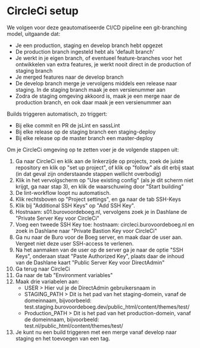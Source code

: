 # CircleCi setup

We volgen voor deze geautomatiseerde CI/CD pipeline een git-branching model, uitgaande dat:
- Je een production, staging en develop branch hebt opgezet
- De production branch ingesteld hebt als 'default branch'
- Je werkt in je eigen branch, of eventueel feature-branches voor het ontwikkelen van extra features, je werkt nooit direct in de production of staging branch
- Je merged features naar de develop branch
- De develop branch merge je vervolgens middels een release naar staging. In de staging branch maak je een versienummer aan
- Zodra de staging omgeving akkoord is, maak je een merge naar de production branch, en ook daar maak je een versienummer aan

Builds triggeren automatisch, zo triggert:
- Bij elke commit en PR de jsLint en sassLint
- Bij elke release op de staging branch een staging-deploy
- Bij elke release op de master branch een master-deploy

Om je CircleCi omgeving op te zetten voer je de volgende stappen uit:
1. Ga naar CircleCi en klik aan de linkerzijde op projects, zoek de juiste repository en klik op "set up project", of klik op "follow" als dit erbij staat (in dat geval zijn onderstaande stappen wellicht overbodig)
2. Klik in het vervolgscherm op "Use existing config" (als je dit scherm niet krijgt, ga naar stap 3), en klik de waarschuwing door "Start building"
3. De lint-workflow loopt nu automatisch.
4. Klik rechtsboven op "Project settings", en ga naar de tab SSH-Keys
5. Klik bij "Additional SSH Keys"  op "Add SSH Key". 
6. Hostnaam: s01.burovoordeboeg.nl, vervolgens zoek je in Dashlane de "Private Server Key voor CircleCi"
7. Voeg een tweede SSH Key toe: hostnaam: circleci.burovoordeboeg.nl en zoek in Dashlane naar "Private Bastion Key voor CircleCi"
8. Ga nu naar de Buro voor de Boeg server, en maak daar de user aan. Vergeet niet deze user SSH-access te verlenen.
9. Na het aanmaken van de user op de server ga je naar de optie "SSH Keys", onderaan staat "Paste Authorized Key", plaats daar de inhoud van de Dashlane kaart "Public Server Key voor DirectAdmin"
11. Ga terug naar CircleCi
11. Ga naar de tab "Environment variables"
12. Maak drie variabelen aan:
    - USER > Hier vul je de DirectAdmin gebruikersnaam in
    - STAGING_PATH > Dit is het pad van het staging-domein, vanaf de domeinnaam, bijvoorbeeld: test.staging.burovoordeboeg.dev/public_html/content/themes/test/
    - Production_PATH > Dit is het pad van het production-domein, vanaf de domeinnaam, bijvoorbeeld: test.nl/public_html/content/themes/test/
13. Je kunt nu een build triggeren met een merge vanaf develop naar staging en het toevoegen van een tag. 
